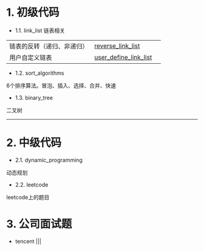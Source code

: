 



# 1. 初级代码

+ 1.1. link_list 链表相关

||||
|--|--|--|
| 链表的反转（递归、非递归）| [reverse_link_list](https://github.com/Jarlonyan/interview_code/blob/master/link_list/reverse_link_list.cpp) | |
| 用户自定义链表 | [user_define_link_list](https://github.com/Jarlonyan/interview_code/blob/master/link_list/user_define_link_list.cpp) | |

+ 1.2. sort_algorithms

6个排序算法。冒泡、插入、选择、合并、快速


+ 1.3. binary_tree

二叉树

---------------

# 2. 中级代码 

+ 2.1. dynamic_programming

动态规划

+ 2.2. leetcode

leetcode上的题目


# 3. 公司面试题

+ tencent
|||





